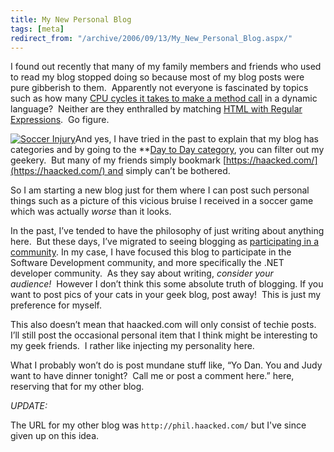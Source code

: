 ```yaml
---
title: My New Personal Blog
tags: [meta]
redirect_from: "/archive/2006/09/13/My_New_Personal_Blog.aspx/"
---
```


I found out recently that many of my family members and friends who used
to read my blog stopped doing so because most of my blog posts were pure
gibberish to them.  Apparently not everyone is fascinated by topics such
as how many [CPU cycles it takes to make a method
call](http://smallthought.com/avi/?p=16) in a dynamic language?  Neither
are they enthralled by matching [HTML with Regular
Expressions](https://haacked.com/archive/2005/04/22/2784.aspx).  Go
figure.

[![Soccer
Injury](https://haacked.com/images/haacked_com/WindowsLiveWriter/MyNewPersonalBlog_11846/dsc01408_thumb.jpg)](https://haacked.com/images/haacked_com/WindowsLiveWriter/MyNewPersonalBlog_11846/dsc014082.jpg)And
yes, I have tried in the past to explain that my blog has categories and
by going to the **[Day to Day
category](https://haacked.com/category/1.aspx), you can filter out my
geekery.  But many of my friends simply bookmark
[https://haacked.com/](https://haacked.com/) and simply can’t be
bothered. 

So I am starting a new blog just for them where I can post such personal
things such as a picture of this vicious bruise I received in a soccer
game which was actually *worse* than it looks.

In the past, I’ve tended to have the philosophy of just writing about
anything here.  But these days, I’ve migrated to seeing blogging as
[participating in a
community](http://www.acmebinary.com/blogs/kent/archive/2006/09/04/811.aspx).
In my case, I have focused this blog to participate in the Software
Development community, and more specifically the .NET developer
community.  As they say about writing, *consider your
audience!*  However I don’t think this some absolute truth of blogging.
If you want to post pics of your cats in your geek blog, post away! 
This is just my preference for myself.

This also doesn’t mean that haacked.com will only consist of techie
posts.  I’ll still post the occasional personal item that I think might
be interesting to my geek friends.  I rather like injecting my
personality here. 

What I probably won’t do is post mundane stuff like, “Yo Dan. You and
Judy want to have dinner tonight?  Call me or post a comment here.”
here, reserving that for my other blog.

_UPDATE:_

The URL for my other blog was `http://phil.haacked.com/` but I've since given up on this idea.
